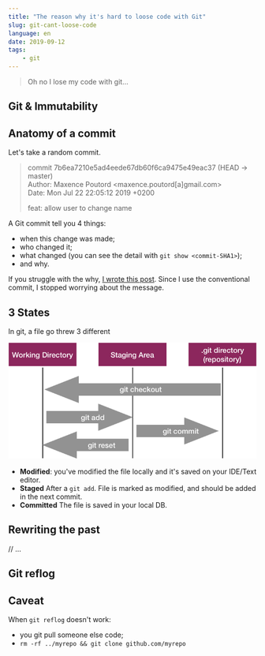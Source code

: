 ```yaml
---
title: "The reason why it's hard to loose code with Git"
slug: git-cant-loose-code
language: en
date: 2019-09-12
tags: 
    - git
---
```


> Oh no I lose my code with git...


## Git & Immutability



## Anatomy of a commit

Let's take a random commit.

> commit 7b6ea7210e5ad4eede67db60f6ca9475e49eac37 (HEAD -> master)  
> Author: Maxence Poutord <maxence.poutord[a]gmail.com>  
> Date:   Mon Jul 22 22:05:12 2019 +0200
> 
> feat: allow user to change name 


A Git commit tell you 4 things: 
* when this change was made;
* who changed it;
* what changed (you can see the detail with `git show <commit-SHA1>`);
* and why.

If you struggle with the why, [I wrote this post](https://www.maxpou.fr/git-conventional-commits). Since I use the conventional commit, I stopped worrying about the message.


## 3 States

In git, a file go threw 3 different

![3 states](./git-state.png)

* **Modified**: you've modified the file locally and it's saved on your IDE/Text editor.
* **Staged** After a `git add`. File is marked as modified, and should be added in the next commit.
* **Committed** The file is saved in your local DB.



## Rewriting the past

// ...

## Git reflog

## Caveat

When `git reflog` doesn't work:
* you git pull someone else code;
* `rm -rf ../myrepo && git clone github.com/myrepo`